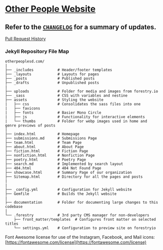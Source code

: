 # [Other People Website](https://otherpeoplesd.com)
## Refer to the [`CHANGELOG`](https://github.com/Other-People-UCSD/Pink-Currents/blob/master/CHANGELOG.md) for a summary of updates.

[Pull Request History](https://github.com/Other-People-UCSD/Pink-Currents/pulls?q=is%3Apr+is%3Aclosed)

### Jekyll Repository File Map

```
otherpeoplesd.com/
| 
├── _includes           # Header/footer templates
├── _layouts            # Layouts for pages
├── _posts              # Published posts
├── _drafts             # Unpublished posts
|
├── uploads             # Folder for media and images from forestry.io
├── _sass               # CSS with variables and nestine
├── assets              # Styling the website
|   ├── css             # Consolidates the sass files into one
|   ├── favicons
|   ├── fonts           # Basier Mono Circle
|   ├── js              # Functionality for interactive elements
|   └── thumbs          # Folder for webp images used in home and genre previews of posts
|
├── index.html          # Homepage
├── submissions.md      # Submissions Page
├── team.html           # Team Page
├── about.html          # About Page
├── fiction.html        # Fiction Page
├── nonfiction.html     # Nonfiction Page
├── poetry.html         # Poetry Page
├── search.md           # Implemented by search layout
├── 404.html            # 404 Not Found Page
├── showcase.html       # Summary Page of our organization
├── Sitemap.html        # Directory for all the pages and posts
|
|
├── _config.yml         # Configuration for Jekyll website
├── Gemfile             # Builds the Jekyll website
|
├── documentation       # Folder for documenting large changes to this codebase
|
└── .forestry           # 3rd party CMS manager for non-developers
    ├── front_matter/templates  # Configures front matter on selected titles
    └── settings.yml    # Configuration to preview site on forestryio
```

Font Awesome license for use of the Instagram, Facebook, and Mail icons: [https://fontawesome.com/license](https://fontawesome.com/license)